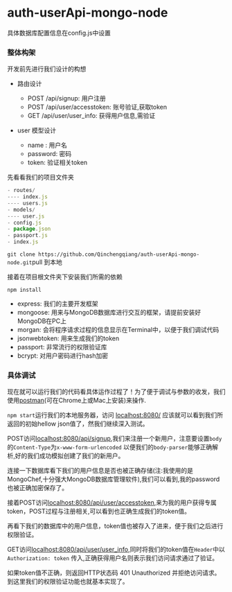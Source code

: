# auth-userApi-mongo-node

具体数据库配置信息在config.js中设置

### 整体构架
开发前先进行我们设计的构想

* 路由设计
    * POST /api/signup: 用户注册
    * POST /api/user/accesstoken: 账号验证,获取token
    * GET /api/user/user_info: 获得用户信息,需验证

* user 模型设计
    * name : 用户名
    * password: 密码
    * token: 验证相关token


先看看我们的项目文件夹

``` javascript
- routes/
---- index.js
---- users.js
- models/
---- user.js
- config.js
- package.json
- passport.js
- index.js
```

`git clone https://github.com/Qinchengqiang/auth-userApi-mongo-node.git`pull 到本地

接着在项目根文件夹下安装我们所需的依赖

```
npm install 

```
* express: 我们的主要开发框架
* mongoose: 用来与MongoDB数据库进行交互的框架，请提前安装好MongoDB在PC上
* morgan: 会将程序请求过程的信息显示在Terminal中，以便于我们调试代码
* jsonwebtoken: 用来生成我们的token
* passport: 非常流行的权限验证库
* bcrypt: 对用户密码进行hash加密


### 具体调试

现在就可以运行我们的代码看具体运作过程了！为了便于调试与参数的收发，我们使用[postman](https://www.getpostman.com/)(可在Chrome上或Mac上安装)来操作.

`npm start`运行我们的本地服务器，访问 [localhost:8080/]()
应该就可以看到我们所返回的初始hellow json值了，然我们继续深入测试。



POST访问[localhost:8080/api/signup](),我们来注册一个新用户，注意要设置`body`的`Content-Type`为`x-www-form-urlencoded` 以便我们的`body-parser`能够正确解析,好的我们成功模拟创建了我们的新用户。


连接一下数据库看下我们的用户信息是否也被正确存储(注:我使用的是MongoChef,十分强大MongoDB数据库管理软件),我们可以看到,我的password也被正确加密保存了。


接着POST访问[localhost:8080/api/user/accesstoken](),来为我的用户获得专属token，POST过程与注册相关,可以看到也正确生成我们的token值。


再看下我们的数据库中的用户信息，token值也被存入了进来，便于我们之后进行权限验证。


GET访问[localhost:8080/api/user/user_info](),同时将我们的token值在`Header`中以 `Authorization: token` 传入,正确获得用户名则表示我们访问请求通过了验证。


如果token值不正确，则返回HTTP状态码 401 Unauthorized 并拒绝访问请求。到这里我们的权限验证功能也就基本实现了。

